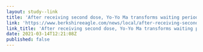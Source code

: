 ```yaml
---
layout: study--link
title: 'After receiving second dose, Yo-Yo Ma transforms waiting period into performance at Pittsfield vax clinic | Local News | berkshireeagle.com'
link: 'https://www.berkshireeagle.com/news/local/after-receiving-second-dose-yo-yo-ma-transforms-waiting-period-into-performance-at-pittsfield-vax/article_72e90bf8-843d-11eb-99e0-bb989805e596.html'
link_title: 'After receiving second dose, Yo-Yo Ma transforms waiting period into performance at Pittsfield vax clinic | Local News | berkshireeagle.com'
date: 2021-03-14T12:21:08Z
published: false
---
```


